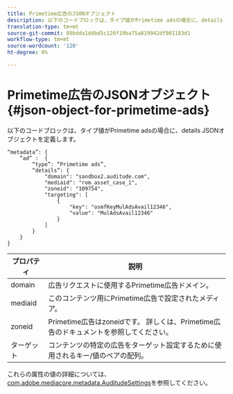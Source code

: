 ```yaml
---
title: Primetime広告のJSONオブジェクト
description: 以下のコードブロックは、タイプ値がPrimetime adsの場合に、details JSONオブジェクトを定義します。
translation-type: tm+mt
source-git-commit: 89bdda1d4bd5c126f19ba75a819942df901183d1
workflow-type: tm+mt
source-wordcount: '120'
ht-degree: 0%

---
```



# Primetime広告のJSONオブジェクト{#json-object-for-primetime-ads}

以下のコードブロックは、タイプ値がPrimetime adsの場合に、details JSONオブジェクトを定義します。

```
“metadata”: {
    “ad” :  {
        “type”: “Primetime ads”,
        “details”: {
            "domain": "sandbox2.auditude.com",
            "mediaid": "rom_asset_case_1",
            "zoneid": "109754",
            "targeting": [
                {
                    "key": "osmfKeyMulAdsAvail12346",
                    "value": "MulAdsAvail12346"
                }
            ]
        }
    }
}
```

| プロパティ | 説明 |
|---|---|
| domain | 広告リクエストに使用するPrimetime広告ドメイン。 |
| mediaid | このコンテンツ用にPrimetime広告で設定されたメディア。 |
| zoneid | Primetime広告はzoneidです。 詳しくは、Primetime広告のドキュメントを参照してください。 |
| ターゲット | コンテンツの特定の広告をターゲット設定するために使用されるキー/値のペアの配列。 |

これらの属性の値の詳細については、[com.adobe.mediacore.metadata.AuditudeSettings](https://help.adobe.com/en_US/primetime/api/psdk/javadoc/com/adobe/mediacore/metadata/AuditudeSettings.html)を参照してください。